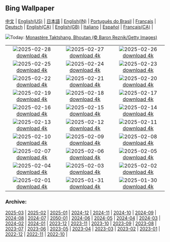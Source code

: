 ## Bing Wallpaper
[中文](README.md) |                     [English(US)](en-US.md) |                     [日本語](ja-JP.md) |                     [English(IN)](en-IN.md) |                     [Português do Brasil](pt-BR.md) |                     [Français](fr-FR.md) |                     [Deutsch](de-DE.md) |                     [English(CA)](en-CA.md) |                     [English(GB)](en-GB.md) |                     [Italiano](it-IT.md) |                     [Español](es-ES.md) |                     [Français(CA)](fr-CA.md) |                    

![](https://www.bing.com/th?id=OHR.BhutanMonastery_FR-CA0854071680_UHD.jpg&w=1000)Today: [Monastère Taktshang, Bhoutan (© Baron Reznik/Getty Images)](https://www.bing.com/th?id=OHR.BhutanMonastery_FR-CA0854071680_UHD.jpg)

|      |      |      |
| :----: | :----: | :----: |
|![](https://www.bing.com/th?id=OHR.PolarCub_FR-CA0698654822_UHD.jpg&pid=hp&w=384&h=216&rs=1&c=4)2025-02-28 [download 4k](https://www.bing.com/th?id=OHR.PolarCub_FR-CA0698654822_UHD.jpg)|![](https://www.bing.com/th?id=OHR.ArgyllStalker_FR-CA9572525309_UHD.jpg&pid=hp&w=384&h=216&rs=1&c=4)2025-02-27 [download 4k](https://www.bing.com/th?id=OHR.ArgyllStalker_FR-CA9572525309_UHD.jpg)|![](https://www.bing.com/th?id=OHR.WalterdaleBridge_FR-CA9281333446_UHD.jpg&pid=hp&w=384&h=216&rs=1&c=4)2025-02-26 [download 4k](https://www.bing.com/th?id=OHR.WalterdaleBridge_FR-CA9281333446_UHD.jpg)|
|![](https://www.bing.com/th?id=OHR.GiantCuttlefish_FR-CA8314855616_UHD.jpg&pid=hp&w=384&h=216&rs=1&c=4)2025-02-25 [download 4k](https://www.bing.com/th?id=OHR.GiantCuttlefish_FR-CA8314855616_UHD.jpg)|![](https://www.bing.com/th?id=OHR.MtFujiSunrise_FR-CA7965780124_UHD.jpg&pid=hp&w=384&h=216&rs=1&c=4)2025-02-24 [download 4k](https://www.bing.com/th?id=OHR.MtFujiSunrise_FR-CA7965780124_UHD.jpg)|![](https://www.bing.com/th?id=OHR.StLouisArch_FR-CA3387365822_UHD.jpg&pid=hp&w=384&h=216&rs=1&c=4)2025-02-23 [download 4k](https://www.bing.com/th?id=OHR.StLouisArch_FR-CA3387365822_UHD.jpg)|
|![](https://www.bing.com/th?id=OHR.ChampakaSarasi_FR-CA3071619722_UHD.jpg&pid=hp&w=384&h=216&rs=1&c=4)2025-02-22 [download 4k](https://www.bing.com/th?id=OHR.ChampakaSarasi_FR-CA3071619722_UHD.jpg)|![](https://www.bing.com/th?id=OHR.CanadaDeer_FR-CA2132440731_UHD.jpg&pid=hp&w=384&h=216&rs=1&c=4)2025-02-21 [download 4k](https://www.bing.com/th?id=OHR.CanadaDeer_FR-CA2132440731_UHD.jpg)|![](https://www.bing.com/th?id=OHR.IceHoleOtter_FR-CA1911250698_UHD.jpg&pid=hp&w=384&h=216&rs=1&c=4)2025-02-20 [download 4k](https://www.bing.com/th?id=OHR.IceHoleOtter_FR-CA1911250698_UHD.jpg)|
|![](https://www.bing.com/th?id=OHR.BlueBelize_FR-CA1406479043_UHD.jpg&pid=hp&w=384&h=216&rs=1&c=4)2025-02-19 [download 4k](https://www.bing.com/th?id=OHR.BlueBelize_FR-CA1406479043_UHD.jpg)|![](https://www.bing.com/th?id=OHR.BanffSnow25_FR-CA1053265371_UHD.jpg&pid=hp&w=384&h=216&rs=1&c=4)2025-02-18 [download 4k](https://www.bing.com/th?id=OHR.BanffSnow25_FR-CA1053265371_UHD.jpg)|![](https://www.bing.com/th?id=OHR.HumpbackMother_FR-CA7899995357_UHD.jpg&pid=hp&w=384&h=216&rs=1&c=4)2025-02-17 [download 4k](https://www.bing.com/th?id=OHR.HumpbackMother_FR-CA7899995357_UHD.jpg)|
|![](https://www.bing.com/th?id=OHR.Misotsuchi2025_FR-CA6882256212_UHD.jpg&pid=hp&w=384&h=216&rs=1&c=4)2025-02-16 [download 4k](https://www.bing.com/th?id=OHR.Misotsuchi2025_FR-CA6882256212_UHD.jpg)|![](https://www.bing.com/th?id=OHR.PenguinLove_FR-CA6502160876_UHD.jpg&pid=hp&w=384&h=216&rs=1&c=4)2025-02-15 [download 4k](https://www.bing.com/th?id=OHR.PenguinLove_FR-CA6502160876_UHD.jpg)|![](https://www.bing.com/th?id=OHR.LakeTyrrell_FR-CA2558878475_UHD.jpg&pid=hp&w=384&h=216&rs=1&c=4)2025-02-14 [download 4k](https://www.bing.com/th?id=OHR.LakeTyrrell_FR-CA2558878475_UHD.jpg)|
|![](https://www.bing.com/th?id=OHR.GalapagosIguana_FR-CA2196736682_UHD.jpg&pid=hp&w=384&h=216&rs=1&c=4)2025-02-13 [download 4k](https://www.bing.com/th?id=OHR.GalapagosIguana_FR-CA2196736682_UHD.jpg)|![](https://www.bing.com/th?id=OHR.YungangGrottoes_FR-CA8449584215_UHD.jpg&pid=hp&w=384&h=216&rs=1&c=4)2025-02-12 [download 4k](https://www.bing.com/th?id=OHR.YungangGrottoes_FR-CA8449584215_UHD.jpg)|![](https://www.bing.com/th?id=OHR.UmbrellaDay_FR-CA7989925636_UHD.jpg&pid=hp&w=384&h=216&rs=1&c=4)2025-02-11 [download 4k](https://www.bing.com/th?id=OHR.UmbrellaDay_FR-CA7989925636_UHD.jpg)|
|![](https://www.bing.com/th?id=OHR.AlstromPoint_FR-CA6255476346_UHD.jpg&pid=hp&w=384&h=216&rs=1&c=4)2025-02-10 [download 4k](https://www.bing.com/th?id=OHR.AlstromPoint_FR-CA6255476346_UHD.jpg)|![](https://www.bing.com/th?id=OHR.SnowySvaneti_FR-CA7435205782_UHD.jpg&pid=hp&w=384&h=216&rs=1&c=4)2025-02-09 [download 4k](https://www.bing.com/th?id=OHR.SnowySvaneti_FR-CA7435205782_UHD.jpg)|![](https://www.bing.com/th?id=OHR.BlueNorway_FR-CA3240346092_UHD.jpg&pid=hp&w=384&h=216&rs=1&c=4)2025-02-08 [download 4k](https://www.bing.com/th?id=OHR.BlueNorway_FR-CA3240346092_UHD.jpg)|
|![](https://www.bing.com/th?id=OHR.WhararikiBeach_FR-CA4266393826_UHD.jpg&pid=hp&w=384&h=216&rs=1&c=4)2025-02-07 [download 4k](https://www.bing.com/th?id=OHR.WhararikiBeach_FR-CA4266393826_UHD.jpg)|![](https://www.bing.com/th?id=OHR.ScottishSheep_FR-CA7662917245_UHD.jpg&pid=hp&w=384&h=216&rs=1&c=4)2025-02-06 [download 4k](https://www.bing.com/th?id=OHR.ScottishSheep_FR-CA7662917245_UHD.jpg)|![](https://www.bing.com/th?id=OHR.GoldenBridge_FR-CA7277634680_UHD.jpg&pid=hp&w=384&h=216&rs=1&c=4)2025-02-05 [download 4k](https://www.bing.com/th?id=OHR.GoldenBridge_FR-CA7277634680_UHD.jpg)|
|![](https://www.bing.com/th?id=OHR.RibbleheadViaduct_FR-CA7176711694_UHD.jpg&pid=hp&w=384&h=216&rs=1&c=4)2025-02-04 [download 4k](https://www.bing.com/th?id=OHR.RibbleheadViaduct_FR-CA7176711694_UHD.jpg)|![](https://www.bing.com/th?id=OHR.AustriaMarmot_FR-CA6673820084_UHD.jpg&pid=hp&w=384&h=216&rs=1&c=4)2025-02-03 [download 4k](https://www.bing.com/th?id=OHR.AustriaMarmot_FR-CA6673820084_UHD.jpg)|![](https://www.bing.com/th?id=OHR.OrdesaSpain_FR-CA6304329338_UHD.jpg&pid=hp&w=384&h=216&rs=1&c=4)2025-02-02 [download 4k](https://www.bing.com/th?id=OHR.OrdesaSpain_FR-CA6304329338_UHD.jpg)|
|![](https://www.bing.com/th?id=OHR.PlainsZebra_FR-CA6166027619_UHD.jpg&pid=hp&w=384&h=216&rs=1&c=4)2025-02-01 [download 4k](https://www.bing.com/th?id=OHR.PlainsZebra_FR-CA6166027619_UHD.jpg)|![](https://www.bing.com/th?id=OHR.BoatShowVan_FR-CA0337074319_UHD.jpg&pid=hp&w=384&h=216&rs=1&c=4)2025-01-31 [download 4k](https://www.bing.com/th?id=OHR.BoatShowVan_FR-CA0337074319_UHD.jpg)|![](https://www.bing.com/th?id=OHR.LunarDragon_FR-CA9234329279_UHD.jpg&pid=hp&w=384&h=216&rs=1&c=4)2025-01-30 [download 4k](https://www.bing.com/th?id=OHR.LunarDragon_FR-CA9234329279_UHD.jpg)|


### Archive:
[2025-03](archive/fr-CA/202503/README.md) | [2025-02](archive/fr-CA/202502/README.md) | [2025-01](archive/fr-CA/202501/README.md) | [2024-12](archive/fr-CA/202412/README.md) | [2024-11](archive/fr-CA/202411/README.md) | [2024-10](archive/fr-CA/202410/README.md) | [2024-09](archive/fr-CA/202409/README.md) | [2024-08](archive/fr-CA/202408/README.md) | [2024-07](archive/fr-CA/202407/README.md) | [2050-01](archive/fr-CA/205001/README.md) | [2024-06](archive/fr-CA/202406/README.md) | [2024-05](archive/fr-CA/202405/README.md) | [2024-04](archive/fr-CA/202404/README.md) | [2024-03](archive/fr-CA/202403/README.md) | [2024-02](archive/fr-CA/202402/README.md) | [2024-01](archive/fr-CA/202401/README.md) | [2023-12](archive/fr-CA/202312/README.md) | [2023-11](archive/fr-CA/202311/README.md) | [2023-10](archive/fr-CA/202310/README.md) | [2023-09](archive/fr-CA/202309/README.md) | [2023-08](archive/fr-CA/202308/README.md) | [2023-07](archive/fr-CA/202307/README.md) | [2023-06](archive/fr-CA/202306/README.md) | [2023-05](archive/fr-CA/202305/README.md) | [2023-04](archive/fr-CA/202304/README.md) | [2023-03](archive/fr-CA/202303/README.md) | [2023-02](archive/fr-CA/202302/README.md) | [2023-01](archive/fr-CA/202301/README.md) | [2022-12](archive/fr-CA/202212/README.md) | [2022-11](archive/fr-CA/202211/README.md) | [2022-10](archive/fr-CA/202210/README.md) | 